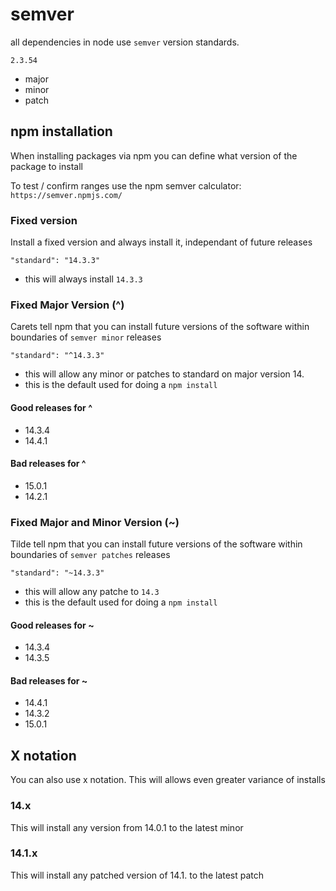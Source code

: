 # semver

all dependencies in node use `semver` version standards.

`2.3.54`

- major
- minor
- patch

## npm installation

When installing packages via npm you can define what version of the package to install
  
To test / confirm ranges use the npm semver calculator: `https://semver.npmjs.com/`

### Fixed version

Install a fixed version and always install it, independant of future releases

`"standard": "14.3.3"`

- this will always install `14.3.3`

### Fixed Major Version (^)

Carets tell npm that you can install future versions of the software within boundaries of `semver minor` releases

`"standard": "^14.3.3"`

- this will allow any minor or patches to standard on major version 14.
- this is the default used for doing a `npm install`

#### Good releases for ^

- 14.3.4
- 14.4.1

#### Bad releases for ^

- 15.0.1
- 14.2.1

### Fixed Major and Minor Version (~)

Tilde tell npm that you can install future versions of the software within boundaries of `semver patches` releases

`"standard": "~14.3.3"`

- this will allow any patche to `14.3`
- this is the default used for doing a `npm install`

#### Good releases for ~

- 14.3.4
- 14.3.5

#### Bad releases for ~

- 14.4.1
- 14.3.2
- 15.0.1

## X notation

You can also use x notation. This will allows even greater variance of installs

### 14.x

This will install any version from 14.0.1 to the latest minor

### 14.1.x

This will install any patched version of 14.1. to the latest patch
